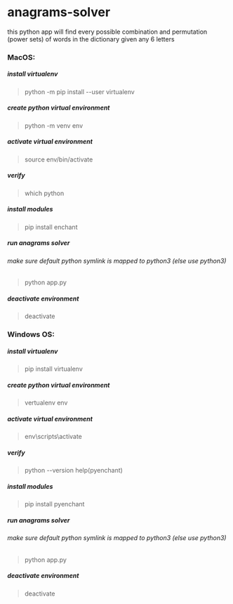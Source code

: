 # anagrams-solver
this python app will find every possible combination and permutation (power sets) of words in the dictionary given any 6 letters

### MacOS:
##### install virtualenv
>python -m pip install --user virtualenv

##### create python virtual environment
>python -m venv env

##### activate virtual environment
>source env/bin/activate

##### verify
>which python

##### install modules

>pip install enchant

##### run anagrams solver
###### make sure default python symlink is mapped to python3 (else use python3)
>python app.py

##### deactivate environment
>deactivate


### Windows OS:
##### install virtualenv
>pip install virtualenv

##### create python virtual environment
>vertualenv env

##### activate virtual environment
>env\scripts\activate

##### verify
>python --version
>help(pyenchant)

##### install modules

>pip install pyenchant

##### run anagrams solver
###### make sure default python symlink is mapped to python3 (else use python3)
>python app.py

##### deactivate environment
>deactivate
